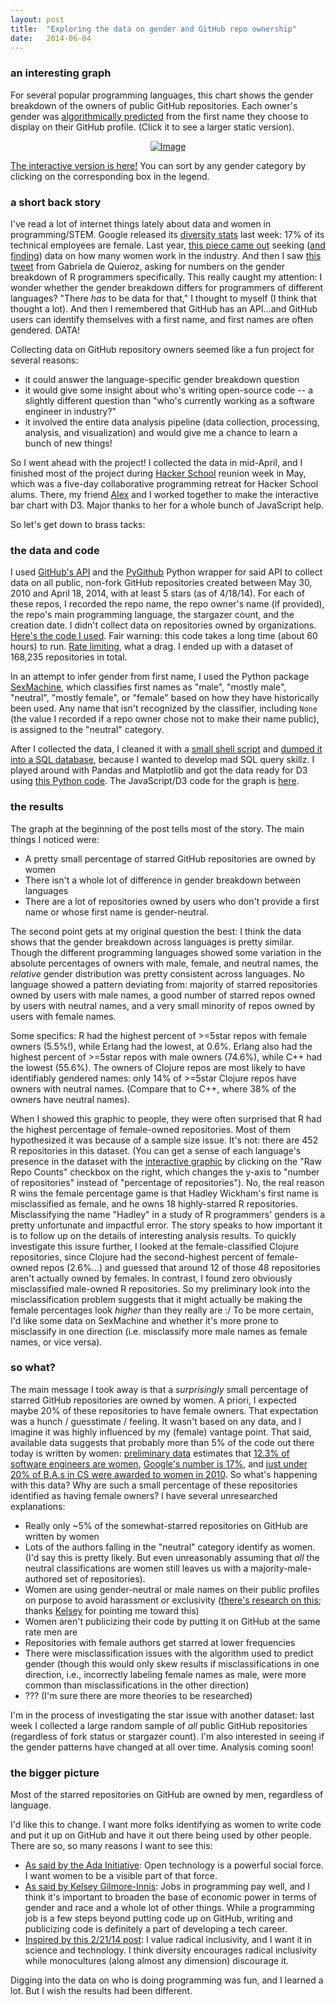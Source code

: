 ```yaml
---
layout: post
title:  "Exploring the data on gender and GitHub repo ownership"
date:   2014-06-04
---
```



### an interesting graph
For several popular programming languages, this chart shows the gender breakdown of the owners of public GitHub repositories. Each owner's gender was [algorithmically predicted](https://pypi.python.org/pypi/SexMachine/) from the first name they choose to display on their GitHub profile. (Click it to see a larger static version).

<p align="center">
  <a href='http://alyssafrazee.com/bargraph.png'><img src="{{site.url}}/static/images/bargraph.png" alt="Image"/></a>
</p>

[The interactive version is here!](http://alyssafrazee.com/plgender.html) You can sort by any gender category by clicking on the corresponding box in the legend.

### a short back story
I've read a lot of internet things lately about data and women in programming/STEM. Google released its [diversity stats](http://www.google.com/diversity/at-google.html#tab=tech) last week: 17% of its technical employees are female. Last year, [this piece came out](https://medium.com/grace-hopper-2013/where-are-the-numbers-cb997a57252) seeking ([and finding](https://github.com/triketora/women-in-software-eng)) data on how many women work in the industry. And then I saw [this tweet](https://twitter.com/gdequeiroz/statuses/449677189277945856) from Gabriela de Quieroz, asking for numbers on the gender breakdown of R programmers specifically. This really caught my attention: I wonder whether the gender breakdown differs for programmers of different languages? "There _has_ to be data for that," I thought to myself (I think that thought a lot). And then I remembered that GitHub has an API...and GitHub users can identify themselves with a first name, and first names are often gendered. DATA! 

Collecting data on GitHub repository owners seemed like a fun project for several reasons:

* it could answer the language-specific gender breakdown question
* it would give some insight about who's writing open-source code -- a slightly different question than "who's currently working as a software engineer in industry?"
* it involved the entire data analysis pipeline (data collection, processing, analysis, and visualization) and would give me a chance to learn a bunch of new things!

So I went ahead with the project! I collected the data in mid-April, and I finished most of the project during [Hacker School](https://www.hackerschool.com/) reunion week in May, which was a five-day collaborative programming retreat for Hacker School alums. There, my friend [Alex](https://twitter.com/alexandrinaNYC) and I worked together to make the interactive bar chart with D3. Major thanks to her for a whole bunch of JavaScript help.

So let's get down to brass tacks: 

### the data and code
I used [GitHub's API](https://developer.github.com/v3/) and the [PyGithub](http://jacquev6.github.io/PyGithub/v1/index.html) Python wrapper for said API to collect data on all public, non-fork GitHub repositories created between May 30, 2010 and April 18, 2014, with at least 5 stars (as of 4/18/14). For each of these repos, I recorded the repo name, the repo owner's name (if provided), the repo's main programming language, the stargazer count, and the creation date. I didn't collect data on repositories owned by organizations. [Here's the code I used](https://github.com/alyssafrazee/github_analysis/blob/master/get_github_info_byday.py). Fair warning: this code takes a long time (about 60 hours) to run. [Rate limiting](https://developer.github.com/v3/#rate-limiting), what a drag. I ended up with a dataset of 168,235 repositories in total.

In an attempt to infer gender from first name, I used the Python package [SexMachine](https://pypi.python.org/pypi/SexMachine/), which classifies first names as "male", "mostly male", "neutral", "mostly female", or "female" based on how they have historically been used. Any name that isn't recognized by the classifier, including `None` (the value I recorded if a repo owner chose not to make their name public), is assigned to the "neutral" category. 

After I collected the data, I cleaned it with a [small shell script](https://github.com/alyssafrazee/github_analysis/blob/master/merge_files.sh) and [dumped it into a SQL database](https://github.com/alyssafrazee/github_analysis/blob/master/make_database.R), because I wanted to develop mad SQL query skillz. I played around with Pandas and Matplotlib and got the data ready for D3 using [this Python code](https://github.com/alyssafrazee/github_analysis/blob/master/analyze_data.py). The JavaScript/D3 code for the graph is [here](https://github.com/alyssafrazee/github_analysis/blob/master/bargraph.js).

### the results
The graph at the beginning of the post tells most of the story. The main things I noticed were:

* A pretty small percentage of starred GitHub repositories are owned by women
* There isn't a whole lot of difference in gender breakdown between languages
* There are a lot of repositories owned by users who don't provide a first name or whose first name is gender-neutral.
 
The second point gets at my original question the best: I think the data shows that the gender breakdown across languages is pretty similar. Though the different programming languages showed some variation in the absolute percentages of owners with male, female, and neutral names, the _relative_ gender distribution was pretty consistent across languages. No language showed a pattern deviating from: majority of starred repositories owned by users with male names, a good number of starred repos owned by users with neutral names, and a very small minority of repos owned by users with female names. 

Some specifics: R had the highest percent of >=5star repos with female owners (5.5%!), while Erlang had the lowest, at 0.6%. Erlang also had the highest percent of >=5star repos with male owners (74.6%), while C++ had the lowest (55.6%). The owners of Clojure repos are most likely to have identifiably gendered names: only 14% of >=5star Clojure repos have owners with neutral names. (Compare that to C++, where 38% of the owners have neutral names). 

When I showed this graphic to people, they were often surprised that R had the highest percentage of female-owned repositories. Most of them hypothesized it was because of a sample size issue. It's not: there are 452 R repositories in this dataset. (You can get a sense of each language's presence in the dataset with the  [interactive graphic](http://alyssafrazee.com/plgender.html) by clicking on the "Raw Repo Counts" checkbox on the right, which changes the y-axis to "number of repositories" instead of "percentage of repositories"). No, the real reason R wins the female percentage game is that Hadley Wickham's first name is misclassified as female, and he owns 18 highly-starred R repositories. Misclassifying the name "Hadley" in a study of R programmers' genders is a pretty unfortunate and impactful error. The story speaks to how important it is to follow up on the details of interesting analysis results. To quickly investigate this issure further, I looked at the female-classified Clojure repositories, since Clojure had the second-highest percent of female-owned repos (2.6%...) and guessed that around 12 of those 48 repositories aren't actually owned by females. In contrast, I found zero obviously misclassified male-owned R repositories. So my preliminary look into the misclassification problem suggests that it might actually be making the female percentages look _higher_ than they really are :/ To be more certain, I'd like some data on SexMachine and whether it's more prone to misclassify in one direction (i.e. misclassify more male names as female names, or vice versa). 

### so what?
The main message I took away is that a _surprisingly_ small percentage of starred GitHub repositories are owned by women. A priori, I expected maybe 20% of these repositories to have female owners. That expectation was a hunch / guesstimate / feeling. It wasn't based on any data, and I imagine it was highly influenced by my (female) vantage point. That said, available data suggests that probably more than 5% of the code out there today is written by women: [preliminary data](https://github.com/triketora/women-in-software-eng) estimates that [12.3% of software engineers are women](http://qz.com/143967/the-tech-industrys-woman-problem-statistics-show-its-worse-than-you-think/), [Google's number is 17%](http://www.google.com/diversity/at-google.html#tab=tech), and [just under 20% of B.A.s in CS were awarded to women in 2010](http://economix.blogs.nytimes.com/2013/11/15/women-gain-in-some-stem-fields-but-not-computer-science/). So what's happening with this data? Why are such a small percentage of these repositories identified as having female owners? I have several unresearched explanations:  

* Really only ~5% of the somewhat-starred repositories on GitHub are written by women
* Lots of the authors falling in the "neutral" category identify as women. (I'd say this is pretty likely. But even unreasonably assuming that _all_ the neutral classifications are women still leaves us with a majority-male-authored set of repositories).
* Women are using gender-neutral or male names on their public profiles on purpose to avoid harassment or exclusivity ([there's research on this](http://bura.brunel.ac.uk/bitstream/2438/7110/2/main-6pages.pdf); thanks [Kelsey](https://twitter.com/kelseyinnis) for pointing me toward this)
* Women aren't publicizing their code by putting it on GitHub at the same rate men are
* Repositories with female authors get starred at lower frequencies
* There were misclassification issues with the algorithm used to predict gender (though this would only skew results if misclassifications in one direction, i.e., incorrectly labeling female names as male, were more common than misclassifications in the other direction)
* ??? (I'm sure there are more theories to be researched)

I'm in the process of investigating the star issue with another dataset: last week I collected a large random sample of _all_ public GitHub repositories (regardless of fork status or stargazer count). I'm also interested in seeing if the gender patterns have changed at all over time. Analysis coming soon!

### the bigger picture
Most of the starred repositories on GitHub are owned by men, regardless of language.

I'd like this to change. I want more folks identifying as women to write code and put it up on GitHub and have it out there being used by other people. There are so, so many reasons I want to see this:

* [As said by the Ada Initiative](http://adainitiative.org/faq/#why-focus-on-women-in-open-technology-and-culture): Open technology is a powerful social force. I want women to be a visible part of that force. 
* [As said by Kelsey Gilmore-Innis](https://twitter.com/kelseyinnis/status/459703243237371907): Jobs in programming pay well, and I think it's important to broaden the base of economic power in terms of gender and race and a whole lot of other things. While a programming job is a few steps beyond putting code up on GitHub, writing and publicizing code is definitely a part of developing a tech career.
* [Inspired by this 2/21/14 post](http://plastic-idolatry.com/erik/log.html): I value radical inclusivity, and I want it in science and technology. I think diversity encourages radical inclusivity while monocultures (along almost any dimension) discourage it. 

Digging into the data on who is doing programming was fun, and I learned a lot. But I wish the results had been different.